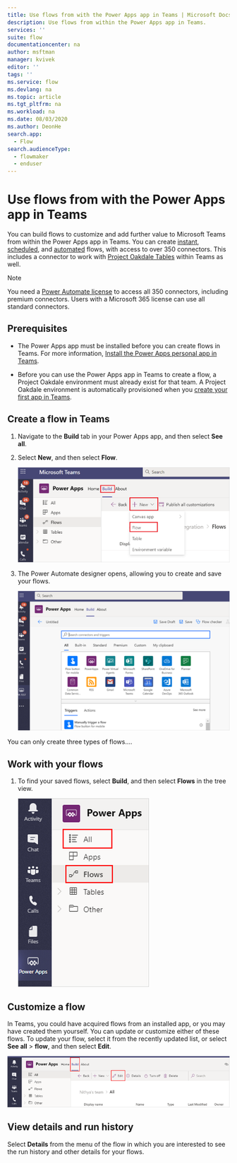 ```yaml
---
title: Use flows from with the Power Apps app in Teams | Microsoft Docs
description: Use flows from within the Power Apps app in Teams.
services: ''
suite: flow
documentationcenter: na
author: msftman
manager: kvivek
editor: ''
tags: ''
ms.service: flow
ms.devlang: na
ms.topic: article
ms.tgt_pltfrm: na
ms.workload: na
ms.date: 08/03/2020
ms.author: DeonHe
search.app: 
  - Flow
search.audienceType: 
  - flowmaker
  - enduser
---
```


# Use flows from with the Power Apps app in Teams

You can build flows to customize and add further value to Microsoft Teams from within the Power Apps app in Teams. 
You can create [instant](../introduction-to-button-flows.md), [scheduled](../run-scheduled-tasks.md), and [automated](../get-started-logic-flow.md) flows, with access to over 350 connectors. This includes a connector to work with [Project Oakdale Tables](/powerapps/teams/create-table) within Teams as well.

>[!NOTE]
>You need a [Power Automate license](https://flow.microsoft.com/pricing/) to access all 350 connectors, including premium connectors. Users with a Microsoft 365 license can use all standard connectors.

## Prerequisites 

- The Power Apps app must be installed before you can create flows in Teams. For more information, [Install the Power Apps personal app in Teams](/powerapps/teams/install-personal-app).

- Before you can use the Power Apps app in Teams to create a flow, a Project Oakdale environment must already exist for that team. A Project Oakdale environment is automatically provisioned when you [create your first app in Teams](/powerapps/teams/create-first-app).

## Create a flow in Teams

1. Navigate to the **Build** tab in your Power Apps app, and then select **See all**.

1. Select **New**, and then select **Flow**.

   ![Create a flow](..\media\overview-teams-flows\new-flow.png)

1. The Power Automate designer opens, allowing you to create and save your flows.

   ![View of the designer](..\media\overview-teams-flows\designer.png)


You can only create three types of flows....


## Work with your flows

1. To find your saved flows, select **Build**, and then select **Flows** in the tree view. 

   ![All flows](..\media\overview-teams-flows\all-flows.png)

## Customize a flow

In Teams, you could have acquired flows from an installed app, or you may have created them yourself. You can update or customize either of these flows. To update your flow, select it from the recently updated list, or select **See all** > **flow**, and then select **Edit**.  

   ![Customize flows](..\media\overview-teams-flows\customize-flow.png)

## View details and run history

Select **Details** from the menu of the flow in which you are interested to see the run history and other details for your flows. 








